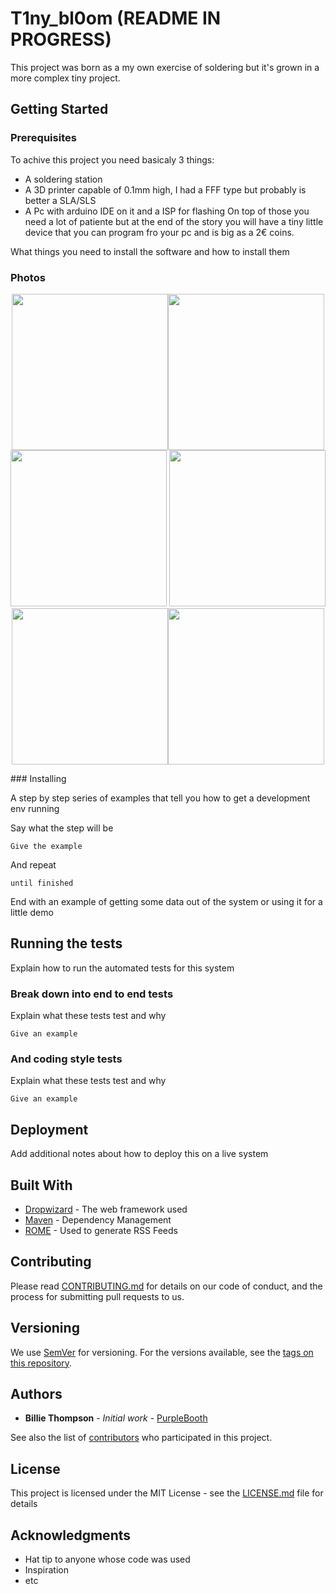 # T1ny_bl0om (README IN PROGRESS)

This project was born as a my own exercise of soldering but it's grown in a more complex tiny project.
## Getting Started


### Prerequisites

To achive this project you need basicaly 3 things:
* A soldering station
* A 3D printer capable of 0.1mm high, I had a FFF type but probably is better a SLA/SLS
* A Pc with arduino IDE on it and a ISP for flashing
On top of those  you need a lot of patiente but at the end of the story you will have a tiny little device that you can program fro your pc and is big as a 2€ coins.

What things you need to install the software and how to install them

### Photos
<p align="center">
<img src="https://github.com/Raffa2s/T1ny_bl0om/blob/T1ny_bl0om/master/Images/photo_2019-07-17_12-54-04.jpg" width="250"><img src="https://github.com/Raffa2s/T1ny_bl0om/blob/T1ny_bl0om/master/Images/photo_2019-07-17_12-53-42.jpg" width="250"><img src="https://github.com/Raffa2s/T1ny_bl0om/blob/T1ny_bl0om/master/Images/photo_2019-07-17_12-13-17.jpg" width="250">
<img src="https://github.com/Raffa2s/T1ny_bl0om/blob/T1ny_bl0om/master/Images/photo_2019-07-17_11-55-42.jpg" width="250"><img src="https://github.com/Raffa2s/T1ny_bl0om/blob/T1ny_bl0om/master/Images/photo_2019-07-17_13-05-42.jpg" width="250"><img src="https://github.com/Raffa2s/T1ny_bl0om/blob/T1ny_bl0om/master/Images/photo_2019-07-17_11-55-56.jpg" width="250">
</p>
### Installing

A step by step series of examples that tell you how to get a development env running

Say what the step will be

```
Give the example
```

And repeat

```
until finished
```

End with an example of getting some data out of the system or using it for a little demo

## Running the tests

Explain how to run the automated tests for this system

### Break down into end to end tests

Explain what these tests test and why

```
Give an example
```

### And coding style tests

Explain what these tests test and why

```
Give an example
```

## Deployment

Add additional notes about how to deploy this on a live system

## Built With

* [Dropwizard](http://www.dropwizard.io/1.0.2/docs/) - The web framework used
* [Maven](https://maven.apache.org/) - Dependency Management
* [ROME](https://rometools.github.io/rome/) - Used to generate RSS Feeds

## Contributing

Please read [CONTRIBUTING.md](https://gist.github.com/PurpleBooth/b24679402957c63ec426) for details on our code of conduct, and the process for submitting pull requests to us.

## Versioning

We use [SemVer](http://semver.org/) for versioning. For the versions available, see the [tags on this repository](https://github.com/your/project/tags).

## Authors

* **Billie Thompson** - *Initial work* - [PurpleBooth](https://github.com/PurpleBooth)

See also the list of [contributors](https://github.com/your/project/contributors) who participated in this project.

## License

This project is licensed under the MIT License - see the [LICENSE.md](LICENSE.md) file for details

## Acknowledgments

* Hat tip to anyone whose code was used
* Inspiration
* etc
